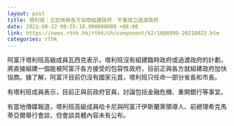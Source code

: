 ```yaml
---
layout: post
title: 塔利班：正加快與各方協商組建政府　不會成立過渡政府
date: 2021-08-22 00:55:18.000000000 +08:00
link: https://news.rthk.hk/rthk/ch/component/k2/1606999-20210822.htm
categories: rthk
---
```


阿富汗塔利班高級成員瓦西克表示，塔利班沒有組建臨時政府或過渡政府的計劃，將直接組建一個能被阿富汗各方接受的包容性政府，目前正與各方就組建政府加快協商。據了解，阿富汗目前仍沒有國家元首，塔利班只任命一部分省長和市長。

有塔利班成員表示，目前正與前政府官員，討論包括金融危機、重開銀行等事宜。

有當地傳媒報道，塔利班高級成員哈卡尼與阿富汗伊斯蘭黨領導人、前總理希克馬蒂亞爾舉行會談，但會談具體內容未有公布。
